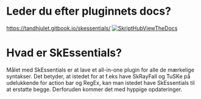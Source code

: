 # Leder du efter pluginnets docs?
https://tandhjulet.gitbook.io/skessentials/
[![SkriptHubViewTheDocs](http://skripthub.net/static/addon/ViewTheDocsButton.png)](http://skripthub.net/docs/?addon=SkEssentials)


# Hvad er SkEssentials?
Målet med SkEssentials er at lave et all-in-one plugin for alle de mærkelige syntakser. Det betyder, at istedet for at f.eks have SkRayFall og TuSKe på udelukkende for action bar og RegEx, kan man istedet have SkEssentials til at erstatte begge. Derforuden kommer det med hyppige opdateringer.
